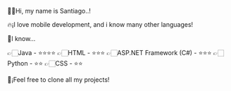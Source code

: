 👋🏻Hi, my name is Santiago..!

🔥¡I love mobile development, and i know many other languages!

🚀I know...

👉🏻Java - ⭐⭐⭐⭐
👉🏻HTML - ⭐⭐⭐
👉🏻ASP.NET Framework (C#) - ⭐⭐⭐
👉🏻Python - ⭐⭐
👉🏻CSS - ⭐⭐

🗽¡Feel free to clone all my projects!
